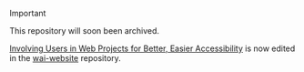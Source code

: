 > [!IMPORTANT]
> This repository will soon been archived.
>
> [Involving Users in Web Projects for Better, Easier Accessibility](https://www.w3.org/WAI/planning/involving-users/) is now edited in the [wai-website](https://github.com/w3c/wai-website) repository.
